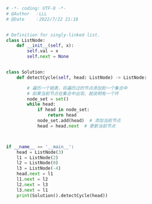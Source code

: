 
<BlogInfo id="1216" title="141.环形链表 II" author="白日梦想猿" pv=0 read_times=0 pre_cost_time="0分40秒" category="leetcode" tag_list="['leetcode']" create_time="2022.07.22 21:18:09" update_time="2022.07.22 22:41:22" />

```python
# -*- coding: UTF-8 -*-                            
# @Author  ：LLL                         
# @Date    ：2022/7/22 21:18  


# Definition for singly-linked list.
class ListNode:
    def __init__(self, x):
        self.val = x
        self.next = None


class Solution:
    def detectCycle(self, head: ListNode) -> ListNode:

        # 遍历一个链表，将遍历过的节点添加到一个集合中
        # 如果当前节点在集合中出现，就说明有一个环
        node_set = set()
        while head:
            if head in node_set:
                return head
            node_set.add(head)  # 添加当前节点
            head = head.next  # 更新当前节点



if __name__ == '__main__':
    head = ListNode(3)
    l1 = ListNode(2)
    l2 = ListNode(0)
    l3 = ListNode(-4)
    head.next = l1
    l1.next = l2
    l2.next = l3
    l3.next = l1
    print(Solution().detectCycle(head))

```
